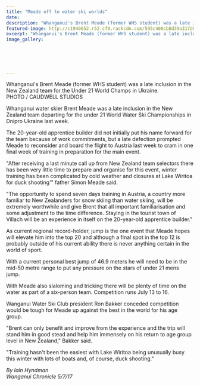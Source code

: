```yaml
---
title: "Meade off to water ski worlds"
date: 
description: "Whanganui's Brent Meade (former WHS student) was a late inclusion in the New Zealand team for the Under 21 World Champs in Ukraine..."
featured-image: http://c1940652.r52.cf0.rackcdn.com/595c400cb8d39a317d0005ca/Brent-Meade-ex-water-skiing-5-July-chron.jpg
excerpt: "Whanganui's Brent Meade (former WHS student) was a late inclusion in the New Zealand team for the Under 21 World Champs in Ukraine."
image_gallery:
    
    
    
    
    
---
```


<p><span>Whanganui's Brent Meade (former WHS student)&nbsp;was a late inclusion in the New Zealand team for the Under 21 World Champs in Ukraine. <br />PHOTO / CAUDWELL STUDIOS</span></p>
<p class="element element-paragraph">Whanganui water skier Brent Meade was a late inclusion in the New Zealand team departing for the under 21 World Water Ski Championships in Dnipro Ukraine last week.</p>
<p class="element element-paragraph">The 20-year-old apprentice builder did not initially put his name forward for the team because of work commitments, but a late defection prompted Meade to reconsider and board the flight to Austria last week to cram in one final week of training in preparation for the main event.</p>
<p class="element element-paragraph">"After receiving a last minute call up from New Zealand team selectors there has been very little time to prepare and organise for this event, winter training has been complicated by cold weather and closures at Lake Wiritoa for duck shooting'" father Simon Meade said.</p>
<p class="element element-paragraph">"The opportunity to spend seven days training in Austria, a country more familiar to New Zealanders for snow skiing than water skiing, will be extremely worthwhile and give Brent that all important familiarisation and some adjustment to the time difference. Staying in the tourist town of Villach will be an experience in itself on the 20-year-old apprentice builder."</p>
<p class="element element-paragraph">As current regional record-holder, jump is the one event that Meade hopes will elevate him into the top 20 and although a final spot in the top 12 is probably outside of his current ability there is never anything certain in the world of sport.</p>
<p class="element element-paragraph">With a current personal best jump of 46.9 meters he will need to be in the mid-50 metre range to put any pressure on the stars of under 21 mens jump.</p>
<p class="element element-paragraph">With Meade also slaloming and tricking there will be plenty of time on the water as part of a six-person team. Competition runs July 13 to 16.</p>
<p class="element element-paragraph">Wanganui Water Ski Club president Ron Bakker conceded competition would be tough for Meade up against the best in the world for his age group.</p>
<p class="element element-paragraph">"Brent can only benefit and improve from the experience and the trip will stand him in good stead and help him immensely on his return to age group level in New Zealand," Bakker said.</p>
<p class="element element-paragraph">"Training hasn't been the easiest with Lake Wiritoa being unusually busy this winter with lots of boats and, of course, duck shooting."</p>
<p class="element element-paragraph"><em>By Iain Hyndman</em><br /><em>Wanganui Chronicle 5/7/17</em></p>

